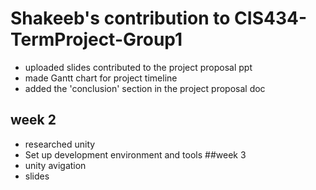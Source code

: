 # Shakeeb's contribution to CIS434-TermProject-Group1
- uploaded slides contributed to the project proposal ppt
- made Gantt chart for project timeline
- added the 'conclusion' section in the project proposal doc
## week 2
- researched unity 
- Set up development environment and tools
##week 3
- unity avigation
- slides 
